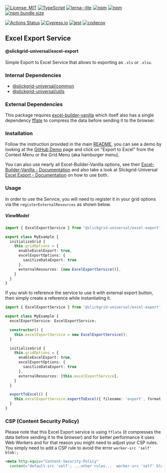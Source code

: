 [![License: MIT](https://img.shields.io/badge/License-MIT-yellow.svg)](https://opensource.org/licenses/MIT)
[![TypeScript](https://img.shields.io/badge/%3C%2F%3E-TypeScript-%230074c1.svg)](http://www.typescriptlang.org/)
[![lerna--lite](https://img.shields.io/badge/maintained%20with-lerna--lite-e137ff)](https://github.com/ghiscoding/lerna-lite)
[![npm](https://img.shields.io/npm/v/@slickgrid-universal/excel-export.svg)](https://www.npmjs.com/package/@slickgrid-universal/excel-export)
[![npm](https://img.shields.io/npm/dy/@slickgrid-universal/excel-export)](https://www.npmjs.com/package/@slickgrid-universal/excel-export)
[![npm bundle size](https://img.shields.io/bundlephobia/minzip/@slickgrid-universal/excel-export?color=success&label=gzip)](https://bundlephobia.com/result?p=@slickgrid-universal/excel-export)

[![Actions Status](https://github.com/ghiscoding/slickgrid-universal/workflows/CI%20Build/badge.svg)](https://github.com/ghiscoding/slickgrid-universal/actions)
[![Cypress.io](https://img.shields.io/badge/tested%20with-Cypress-04C38E.svg)](https://www.cypress.io/)
[![jest](https://jestjs.io/img/jest-badge.svg)](https://github.com/facebook/jest)
[![codecov](https://codecov.io/gh/ghiscoding/slickgrid-universal/branch/master/graph/badge.svg)](https://codecov.io/gh/ghiscoding/slickgrid-universal)

## Excel Export Service
#### @slickgrid-universal/excel-export

Simple Export to Excel Service that allows to exporting as `.xls` or `.xlsx`.

### Internal Dependencies
- [@slickgrid-universal/common](https://github.com/ghiscoding/slickgrid-universal/tree/master/packages/common)
- [@slickgrid-universal/utils](https://github.com/ghiscoding/slickgrid-universal/tree/master/packages/utils)

### External Dependencies
This package requires [excel-builder-vanilla](https://www.npmjs.com/package/excel-builder-vanilla) which itself also has a single dependency [fflate](https://www.npmjs.com/package/fflate) to compress the data before sending it to the browser.

### Installation
Follow the instruction provided in the main [README](https://github.com/ghiscoding/slickgrid-universal#installation), you can see a demo by looking at the [GitHub Demo](https://ghiscoding.github.io/slickgrid-universal/#/example02) page and click on "Export to Excel" from the Context Menu or the Grid Menu (aka hamburger menu).

You can also use nearly all Excel-Builder-Vanilla options, see their [Excel-Builder-Vanilla - Documentation](https://ghiscoding.gitbook.io/excel-builder-vanilla/) and also take a look at Slickgrid-Universal [Excel Export - Documentation](https://ghiscoding.gitbook.io/slickgrid-universal/grid-functionalities/export-to-excel) on how to use both.

### Usage
In order to use the Service, you will need to register it in your grid options via the `registerExternalResources` as shown below.

##### ViewModel
```ts
import { ExcelExportService } from '@slickgrid-universal/excel-export';

export class MyExample {
  initializeGrid {
    this.gridOptions = {
      enableExcelExport: true,
      excelExportOptions: {
        sanitizeDataExport: true
      },
      externalResources: [new ExcelExportService()],
    }
  }
}
```

If you wish to reference the service to use it with external export button, then simply create a reference while instantiating it.
```ts
import { ExcelExportService } from '@slickgrid-universal/excel-export';

export class MyExample {
  excelExportService: ExcelExportService;

  constructor() {
    this.excelExportService = new ExcelExportService();
  }

  initializeGrid {
    this.gridOptions = {
      enableExcelExport: true,
      excelExportOptions: {
        sanitizeDataExport: true
      },
      externalResources: [this.excelExportService],
    }
  }

  exportToExcel() {
    this.excelExportService.exportToExcel({ filename: 'export', format: FileType.xlsx });
  }
}
```

### CSP (Content Security Policy)
Please note that this Excel Export service is using `fflate` (it compresses the data before sending it to the browser) and for better performance it uses Web Workers and for that reason you might need to adjust your CSP rules. You simply need to add a CSP rule to avoid the error `worker-src 'self' blob:;`

```html
<meta http-equiv="Content-Security-Policy"
  content="default-src 'self'; ...other rules...  worker-src 'self' blob:;" />
```